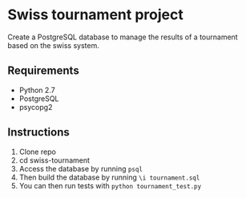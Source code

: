 # Swiss tournament project

Create a PostgreSQL database to manage the results of a tournament based on the swiss system.

## Requirements
- Python 2.7
- PostgreSQL
- psycopg2

## Instructions
1. Clone repo
2. cd swiss-tournament
3. Access the database by running `psql` 
4. Then build the database by running `\i tournament.sql`
5. You can then run tests with `python tournament_test.py`
